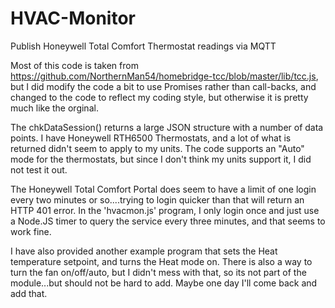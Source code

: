 # HVAC-Monitor
Publish Honeywell Total Comfort Thermostat readings via MQTT

Most of this code is taken from https://github.com/NorthernMan54/homebridge-tcc/blob/master/lib/tcc.js, but I did modify the code a bit to use Promises rather than call-backs, and changed to the code to reflect my coding style, but otherwise it is pretty much like the orginal.

The chkDataSession() returns a large JSON structure with a number of data points. I have Honeywell RTH6500 Thermostats, and a lot of what is returned didn't seem to apply to my units. The code supports an "Auto" mode for the thermostats, but since I don't think my units support it, I did not test it out.

The Honeywell Total Comfort Portal does seem to have a limit of one login every two minutes or so....trying to login quicker than that will return an HTTP 401 error. In the 'hvacmon.js' program, I only login once and just use a Node.JS timer to query the service every three minutes, and that seems to work fine.

I have also provided another example program that sets the Heat temperature setpoint, and turns the Heat mode on.  There is also a way to turn the fan on/off/auto, but I didn't mess with that, so its not part of the module...but should not be hard to add. Maybe one day I'll come back and add that.

